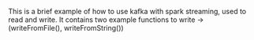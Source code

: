 This is a brief example of how to use kafka with spark streaming, used to read and write. It contains two example functions to write -> (writeFromFile(), writeFromString())
